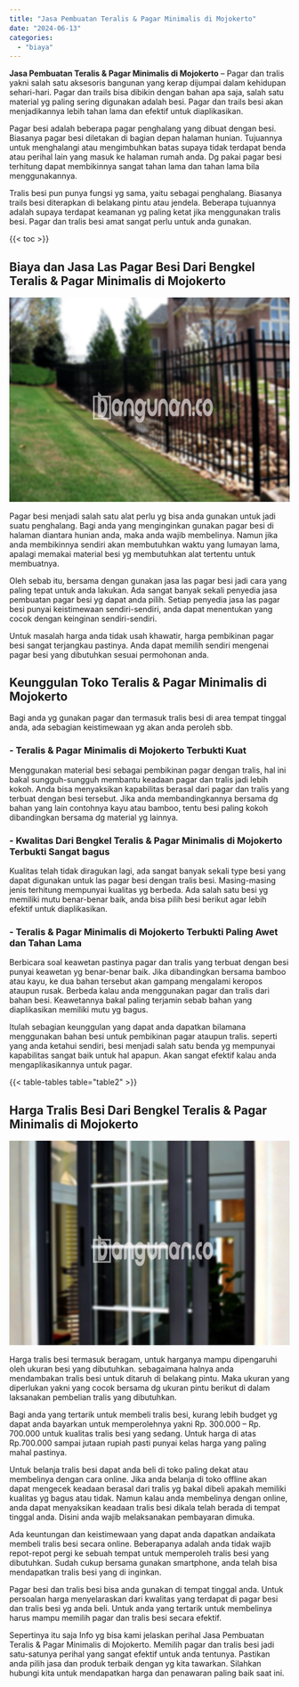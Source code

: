 ```yaml
---
title: "Jasa Pembuatan Teralis & Pagar Minimalis di Mojokerto"
date: "2024-06-13"
categories: 
  - "biaya"
---
```


**Jasa Pembuatan Teralis & Pagar Minimalis di Mojokerto** – Pagar dan tralis yakni salah satu aksesoris bangunan yang kerap dijumpai dalam kehidupan sehari-hari. Pagar dan trails bisa dibikin dengan bahan apa saja, salah satu material yg paling sering digunakan adalah besi. Pagar dan trails besi akan menjadikannya lebih tahan lama dan efektif untuk diaplikasikan.

Pagar besi adalah beberapa pagar penghalang yang dibuat dengan besi. Biasanya pagar besi diletakan di bagian depan halaman hunian. Tujuannya untuk menghalangi atau mengimbuhkan batas supaya tidak terdapat benda atau perihal lain yang masuk ke halaman rumah anda. Dg pakai pagar besi terhitung dapat membikinnya sangat tahan lama dan tahan lama bila menggunakannya.

Tralis besi pun punya fungsi yg sama, yaitu sebagai penghalang. Biasanya trails besi diterapkan di belakang pintu atau jendela. Beberapa tujuannya adalah supaya terdapat keamanan yg paling ketat jika menggunakan tralis besi. Pagar dan tralis besi amat sangat perlu untuk anda gunakan.

{{< toc >}}

## Biaya dan Jasa Las Pagar Besi Dari Bengkel Teralis & Pagar Minimalis di Mojokerto

![Jasa Pembuatan Teralis & Pagar Minimalis di Mojokerto](/images/pagar-minimalis-murah-14.png)

Pagar besi menjadi salah satu alat perlu yg bisa anda gunakan untuk jadi suatu penghalang. Bagi anda yang menginginkan gunakan pagar besi di halaman diantara hunian anda, maka anda wajib membelinya. Namun jika anda membikinnya sendiri akan membutuhkan waktu yang lumayan lama, apalagi memakai material besi yg membutuhkan alat tertentu untuk membuatnya.

Oleh sebab itu, bersama dengan gunakan jasa las pagar besi jadi cara yang paling tepat untuk anda lakukan. Ada sangat banyak sekali penyedia jasa pembuatan pagar besi yg dapat anda pilih. Setiap penyedia jasa las pagar besi punyai keistimewaan sendiri-sendiri, anda dapat menentukan yang cocok dengan keinginan sendiri-sendiri.

Untuk masalah harga anda tidak usah khawatir, harga pembikinan pagar besi sangat terjangkau pastinya. Anda dapat memilih sendiri mengenai pagar besi yang dibutuhkan sesuai permohonan anda.

## Keunggulan Toko Teralis & Pagar Minimalis di Mojokerto

Bagi anda yg gunakan pagar dan termasuk tralis besi di area tempat tinggal anda, ada sebagian keistimewaan yg akan anda peroleh sbb.

### \- Teralis & Pagar Minimalis di Mojokerto Terbukti Kuat

Menggunakan material besi sebagai pembikinan pagar dengan tralis, hal ini bakal sungguh-sungguh membantu keadaan pagar dan tralis jadi lebih kokoh. Anda bisa menyaksikan kapabilitas berasal dari pagar dan tralis yang terbuat dengan besi tersebut. Jika anda membandingkannya bersama dg bahan yang lain contohnya kayu atau bamboo, tentu besi paling kokoh dibandingkan bersama dg material yg lainnya.

### \- Kwalitas Dari Bengkel Teralis & Pagar Minimalis di Mojokerto Terbukti Sangat bagus

Kualitas telah tidak diragukan lagi, ada sangat banyak sekali type besi yang dapat digunakan untuk las pagar besi dengan tralis besi. Masing-masing jenis terhitung mempunyai kualitas yg berbeda. Ada salah satu besi yg memiliki mutu benar-benar baik, anda bisa pilih besi berikut agar lebih efektif untuk diaplikasikan.

### \- Teralis & Pagar Minimalis di Mojokerto Terbukti Paling Awet dan Tahan Lama

Berbicara soal keawetan pastinya pagar dan tralis yang terbuat dengan besi punyai keawetan yg benar-benar baik. Jika dibandingkan bersama bamboo atau kayu, ke dua bahan tersebut akan gampang mengalami keropos ataupun rusak. Berbeda kalau anda menggunakan pagar dan tralis dari bahan besi. Keawetannya bakal paling terjamin sebab bahan yang diaplikasikan memiliki mutu yg bagus.

Itulah sebagian keunggulan yang dapat anda dapatkan bilamana menggunakan bahan besi untuk pembikinan pagar ataupun tralis. seperti yang anda ketahui sendiri, besi menjadi salah satu benda yg mempunyai kapabilitas sangat baik untuk hal apapun. Akan sangat efektif kalau anda mengaplikasikannya untuk pagar.

{{< table-tables table="table2" >}}

## Harga Tralis Besi Dari Bengkel Teralis & Pagar Minimalis di Mojokerto

![Jasa Pembuatan Teralis & Pagar Minimalis di Mojokerto](/images/teralis-minimalis-murah-39.png)

Harga tralis besi termasuk beragam, untuk harganya mampu dipengaruhi oleh ukuran besi yang dibutuhkan. sebagaimana halnya anda mendambakan tralis besi untuk ditaruh di belakang pintu. Maka ukuran yang diperlukan yakni yang cocok bersama dg ukuran pintu berikut di dalam laksanakan pembelian tralis yang dibutuhkan.

Bagi anda yang tertarik untuk membeli tralis besi, kurang lebih budget yg dapat anda bayarkan untuk memperolehnya yakni Rp. 300.000 – Rp. 700.000 untuk kualitas tralis besi yang sedang. Untuk harga di atas Rp.700.000 sampai jutaan rupiah pasti punyai kelas harga yang paling mahal pastinya.

Untuk belanja tralis besi dapat anda beli di toko paling dekat atau membelinya dengan cara online. Jika anda belanja di toko offline akan dapat mengecek keadaan berasal dari tralis yg bakal dibeli apakah memiliki kualitas yg bagus atau tidak. Namun kalau anda membelinya dengan online, anda dapat menyaksikan keadaan tralis besi dikala telah berada di tempat tinggal anda. Disini anda wajib melaksanakan pembayaran dimuka.

Ada keuntungan dan keistimewaan yang dapat anda dapatkan andaikata membeli tralis besi secara online. Beberapanya adalah anda tidak wajib repot-repot pergi ke sebuah tempat untuk memperoleh tralis besi yang dibutuhkan. Sudah cukup bersama gunakan smartphone, anda telah bisa mendapatkan tralis besi yang di inginkan.

Pagar besi dan tralis besi bisa anda gunakan di tempat tinggal anda. Untuk persoalan harga menyelaraskan dari kwalitas yang terdapat di pagar besi dan tralis besi yg anda beli. Untuk anda yang tertarik untuk membelinya harus mampu memilih pagar dan tralis besi secara efektif.

Sepertinya itu saja Info yg bisa kami jelaskan perihal Jasa Pembuatan Teralis & Pagar Minimalis di Mojokerto. Memilih pagar dan tralis besi jadi satu-satunya perihal yang sangat efektif untuk anda tentunya. Pastikan anda pilih jasa dan produk terbaik dengan yg kita tawarkan. Silahkan hubungi kita untuk mendapatkan harga dan penawaran paling baik saat ini.
